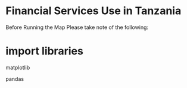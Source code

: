 Financial Services Use in Tanzania
===================================================================================================================================
Before Running the Map Please take note of the following:

# import libraries
matplotlib

pandas
